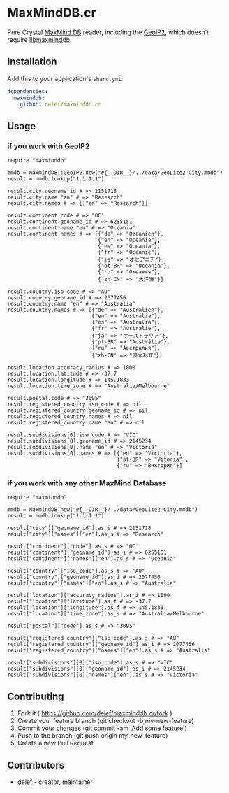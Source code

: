 # MaxMindDB.cr

Pure Crystal [MaxMind DB](http://maxmind.github.io/MaxMind-DB/) reader, including the [GeoIP2](http://dev.maxmind.com/geoip/geoip2/downloadable/), which doesn't require [libmaxminddb](https://github.com/maxmind/libmaxminddb).

## Installation

Add this to your application's `shard.yml`:

```yaml
dependencies:
  maxminddb:
    github: delef/maxminddb.cr
```

## Usage

### if you work with GeoIP2
```crystal
require "maxminddb"

mmdb = MaxMindDB::GeoIP2.new("#{__DIR__}/../data/GeoLite2-City.mmdb")
result = mmdb.lookup("1.1.1.1")

result.city.geoname_id # => 2151718
result.city.name "en" # => "Research"
result.city.names # => [{"en" => "Research"}]

result.continent.code # => "OC"
result.continent.geoname_id # => 6255151
result.continent.name "en" # => "Oceania"
result.continent.names # => [{"de" => "Ozeanien"},
                             {"en" => "Oceania"},
                             {"es" => "Oceanía"},
                             {"fr" => "Océanie"},
                             {"ja" => "オセアニア"},
                             {"pt-BR" => "Oceania"},
                             {"ru" => "Океания"},
                             {"zh-CN" => "大洋洲"}]

result.country.iso_code # => "AU"
result.country.geoname_id # => 2077456
result.country.name "en" # => "Australia"
result.country.names # => [{"de" => "Australien"},
                           {"en" => "Australia"},
                           {"es" => "Australia"},
                           {"fr" => "Australie"},
                           {"ja" => "オーストラリア"},
                           {"pt-BR" => "Austrália"},
                           {"ru" => "Австралия"},
                           {"zh-CN" => "澳大利亚"}]

result.location.accuracy_radius # => 1000
result.location.latitude # => -37.7
result.location.longitude # => 145.1833
result.location.time_zone # => "Australia/Melbourne"

result.postal.code # => "3095"
result.registered_country.iso_code # => nil
result.registered_country.geoname_id # => nil
result.registered_country.names # => nil
result.registered_country.name "en" # => nil

result.subdivisions[0].iso_code # => "VIC"
result.subdivisions[0].geoname_id # => 2145234
result.subdivisions[0].name "en" # => "Victoria"
result.subdivisions[0].names # => [{"en" => "Victoria"},
                                   {"pt-BR" => "Vitória"},
                                   {"ru" => "Виктория"}]
```

### if you work with any other MaxMind Database

```crystal
require "maxminddb"

mmdb = MaxMindDB.new("#{__DIR__}/../data/GeoLite2-City.mmdb")
result = mmdb.lookup("1.1.1.1")

result["city"]["geoname_id"].as_i # => 2151718
result["city"]["names"]["en"].as_s # => "Research"

result["continent"]["code"].as_s # => "OC"
result["continent"]["geoname_id"].as_i # => 6255151
result["continent"]["names"]["en"].as_s # => "Oceania"

result["country"]["iso_code"].as_s # => "AU"
result["country"]["geoname_id"].as_i # => 2077456
result["country"]["names"]["en"].as_s # => "Australia"

result["location"]["accuracy_radius"].as_i # => 1000
result["location"]["latitude"].as_f # => -37.7
result["location"]["longitude"].as_f # => 145.1833
result["location"]["time_zone"].as_s # => "Australia/Melbourne"

result["postal"]["code"].as_s # => "3095"

result["registered_country"]["iso_code"].as_s # => "AU"
result["registered_country"]["geoname_id"].as_i # => 2077456
result["registered_country"]["names"]["en"].as_s # => "Australia"

result["subdivisions"][0]["iso_code"].as_s # => "VIC"
result["subdivisions"][0]["geoname_id"].as_i # => 2145234
result["subdivisions"][0]["names"]["en"].as_s # => "Victoria"
```

## Contributing

1. Fork it ( https://github.com/delef/maxminddb.cr/fork )
2. Create your feature branch (git checkout -b my-new-feature)
3. Commit your changes (git commit -am 'Add some feature')
4. Push to the branch (git push origin my-new-feature)
5. Create a new Pull Request

## Contributors

- [delef](https://github.com/delef) - creator, maintainer
